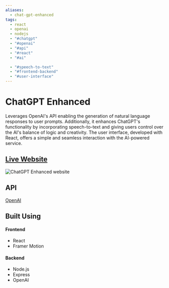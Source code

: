 ```yaml
---
aliases:
  - chat-gpt-enhanced
tags:
  - react
  - openai
  - nodejs
  - "#chatgpt"
  - "#openai"
  - "#api"
  - "#react"
  - "#ai"

  - "#speech-to-text"
  - "#frontend-backend"
  - "#user-interface"
---
```

# ChatGPT Enhanced

Leverages OpenAI's API enabling the generation of natural language responses to user prompts. Additionally, it enhances ChatGPT's functionality by incorporating speech-to-text and giving users control over the AI's balance of logic and creativity. The user interface, developed with React, offers a simple and seamless interaction with the AI-powered service.

## [Live Website](https://chat-gpt-enhanced.web.app/)

![ChatGPT Enhanced website](https://user-images.githubusercontent.com/69617120/217255111-32176fa5-643e-42ca-812c-47b73194088c.PNG)

## API

[OpenAI](https://openai.com/api/)

## Built Using

#### Frontend

- React
- Framer Motion

#### Backend

- Node.js
- Express
- OpenAI

